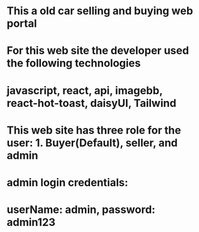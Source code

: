 # This a old car selling and buying web portal
# For this web site the developer used the following technologies
# javascript, react, api, imagebb, react-hot-toast, daisyUI, Tailwind
# This web site has three role for the user: 1. Buyer(Default), seller, and admin


# admin login credentials:
# userName: admin, password: admin123